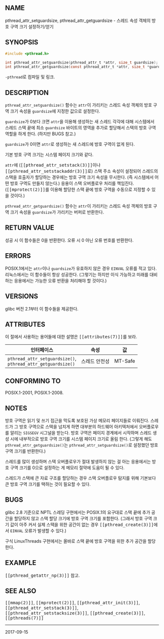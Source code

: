 ## NAME

pthread_attr_setguardsize, pthread_attr_getguardsize - 스레드 속성 객체의 방호 구역 크기 설정하기/얻기

## SYNOPSIS

```c
#include <pthread.h>

int pthread_attr_setguardsize(pthread_attr_t *attr, size_t guardsize);
int pthread_attr_getguardsize(const pthread_attr_t *attr, size_t *guardsize);
```

`-pthread`로 컴파일 및 링크.

## DESCRIPTION

`pthread_attr_setguardsize()` 함수는 `attr`이 가리키는 스레드 속성 객체의 방호 구역 크기 속성을 `guardsize`에 지정한 값으로 설정한다.

`guardsize`가 0보다 크면 `attr`을 이용해 생성하는 새 스레드 각각에 대해 시스템에서 스레드 스택 끝에 최소 `guardsize` 바이트의 영역을 추가로 할당해서 스택의 방호 구역 역할을 하게 한다. (하지만 BUGS 참고.)

`guardsize`가 0이면 `attr`로 생성하는 새 스레드에 방호 구역이 없게 된다.

기본 방호 구역 크기는 시스템 페이지 크기와 같다.

`attr`에 (<tt>[[pthread_attr_setstack(3)]]</tt>이나 <tt>[[pthread_attr_setstackaddr(3)]]</tt>로) 스택 주소 속성이 설정되어 스레드의 스택을 호출자가 할당하는 경우에는 방호 구역 크기 속성을 무시한다. (즉 시스템에서 어떤 방호 구역도 만들지 않는다.) 응용이 스택 오버플로우 처리를 책임진다. (<tt>[[mprotect(2)]]</tt>를 이용해 할당한 스택 끝에 방호 구역을 수동으로 지정할 수 있을 것이다.)

`pthread_attr_getguardsize()` 함수는 `attr`이 가리키는 스레드 속성 객체의 방호 구역 크기 속성을 `guardsize`가 가리키는 버퍼로 반환한다.

## RETURN VALUE

성공 시 이 함수들은 0을 반환한다. 오류 시 0 아닌 오류 번호를 반환한다.

## ERRORS

POSIX.1에서는 `attr`이나 `guardsize`가 유효하지 않은 경우 `EINVAL` 오류를 적고 있다. 리눅스에서는 이 함수들이 항상 성공한다. (그렇기는 하지만 이식 가능하고 미래를 대비하는 응용에서는 가능한 오류 반환을 처리해야 할 것이다.)

## VERSIONS

glibc 버전 2.1부터 이 함수들을 제공한다.

## ATTRIBUTES

이 절에서 사용하는 용어들에 대한 설명은 <tt>[[attributes(7)]]</tt>를 보라.

| 인터페이스 | 속성 | 값 |
| --- | --- | --- |
| `pthread_attr_setguardsize()`,<br>`pthread_attr_getguardsize()` | 스레드 안전성 | MT-Safe |

## CONFORMING TO

POSIX.1-2001, POSIX.1-2008.

## NOTES

방호 구역은 읽기 및 쓰기 접근을 막도록 보호된 가상 메모리 페이지들로 이뤄진다. 스레드가 그 방호 구역으로 스택을 넘치게 하면 대부분의 하드웨어 아키텍처에서 오버플로우를 알리는 `SIGSEGV` 시그널을 받는다. 방호 구역은 페이지 경계에서 시작하며 스레드 생성 시에 내부적으로 방호 구역 크기를 시스템 페이지 크기로 올림 한다. (그렇게 해도 `pthread_attr_getguardsize()`는 `pthread_attr_setguardsize()`로 설정했던 방호 구역 크기를 반환한다.)

스레드를 많이 생성하며 스택 오버플로우가 절대 발생하지 않는 걸 아는 응용에서는 방호 구역 크기를 0으로 설정하는 게 메모리 절약에 도움이 될 수 있다.

스레드가 스택에 큰 자료 구조를 할당하는 경우 스택 오버플로우 탐지를 위해 기본보다 큰 방호 구역 크기를 택하는 것이 필요할 수 있다.

## BUGS

glibc 2.8 기준으로 NPTL 스레딩 구현에서는 POSIX.1의 요구대로 스택 끝에 추가 공간을 할당하지 않고 스택 할당 크기에 방호 구역 크기를 포함한다. (그래서 방호 구역 크기 값이 아주 커서 실제 스택을 위한 공간이 없는 경우 <tt>[[pthread_create(3)]]</tt>에서 `EINVAL` 오류가 발생할 수 있다.)

구식 LinuxThreads 구현에서는 올바로 스택 끝에 방호 구역을 위한 추가 공간을 할당한다.

## EXAMPLE

<tt>[[pthread_getattr_np(3)]]</tt> 참고.

## SEE ALSO

<tt>[[mmap(2)]]</tt>, <tt>[[mprotect(2)]]</tt>, <tt>[[pthread_attr_init(3)]]</tt>, <tt>[[pthread_attr_setstack(3)]]</tt>, <tt>[[pthread_attr_setstacksize(3)]]</tt>, <tt>[[pthread_create(3)]]</tt>, <tt>[[pthreads(7)]]</tt>

----

2017-09-15
